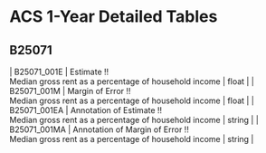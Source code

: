 # ACS 1-Year Detailed Tables

## B25071

| B25071_001E | Estimate !!<br>Median gross rent as a percentage of household income | float |
| B25071_001M | Margin of Error !!<br>Median gross rent as a percentage of household income | float |
| B25071_001EA | Annotation of Estimate !!<br>Median gross rent as a percentage of household income | string |
| B25071_001MA | Annotation of Margin of Error !!<br>Median gross rent as a percentage of household income | string |

